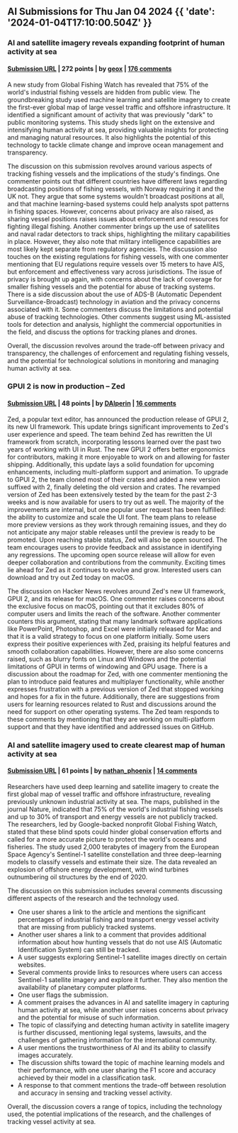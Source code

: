 ## AI Submissions for Thu Jan 04 2024 {{ 'date': '2024-01-04T17:10:00.504Z' }}

### AI and satellite imagery reveals expanding footprint of human activity at sea

#### [Submission URL](https://globalfishingwatch.org/press-release/new-research-harnesses-ai-and-satellite-imagery-to-reveal-the-expanding-footprint-of-human-activity-at-sea/) | 272 points | by [geox](https://news.ycombinator.com/user?id=geox) | [176 comments](https://news.ycombinator.com/item?id=38866256)

A new study from Global Fishing Watch has revealed that 75% of the world's industrial fishing vessels are hidden from public view. The groundbreaking study used machine learning and satellite imagery to create the first-ever global map of large vessel traffic and offshore infrastructure. It identified a significant amount of activity that was previously "dark" to public monitoring systems. This study sheds light on the extensive and intensifying human activity at sea, providing valuable insights for protecting and managing natural resources. It also highlights the potential of this technology to tackle climate change and improve ocean management and transparency.

The discussion on this submission revolves around various aspects of tracking fishing vessels and the implications of the study's findings. 
One commenter points out that different countries have different laws regarding broadcasting positions of fishing vessels, with Norway requiring it and the UK not. They argue that some systems wouldn't broadcast positions at all, and that machine learning-based systems could help analysts spot patterns in fishing spaces. However, concerns about privacy are also raised, as sharing vessel positions raises issues about enforcement and resources for fighting illegal fishing. 
Another commenter brings up the use of satellites and naval radar detectors to track ships, highlighting the military capabilities in place. However, they also note that military intelligence capabilities are most likely kept separate from regulatory agencies. 
The discussion also touches on the existing regulations for fishing vessels, with one commenter mentioning that EU regulations require vessels over 15 meters to have AIS, but enforcement and effectiveness vary across jurisdictions. The issue of privacy is brought up again, with concerns about the lack of coverage for smaller fishing vessels and the potential for abuse of tracking systems. 
There is a side discussion about the use of ADS-B (Automatic Dependent Surveillance-Broadcast) technology in aviation and the privacy concerns associated with it. Some commenters discuss the limitations and potential abuse of tracking technologies. 
Other comments suggest using ML-assisted tools for detection and analysis, highlight the commercial opportunities in the field, and discuss the options for tracking planes and drones. 

Overall, the discussion revolves around the trade-off between privacy and transparency, the challenges of enforcement and regulating fishing vessels, and the potential for technological solutions in monitoring and managing human activity at sea.

### GPUI 2 is now in production – Zed

#### [Submission URL](https://zed.dev/blog/gpui-2-on-preview) | 48 points | by [DAlperin](https://news.ycombinator.com/user?id=DAlperin) | [16 comments](https://news.ycombinator.com/item?id=38871732)

Zed, a popular text editor, has announced the production release of GPUI 2, its new UI framework. This update brings significant improvements to Zed's user experience and speed. The team behind Zed has rewritten the UI framework from scratch, incorporating lessons learned over the past two years of working with UI in Rust. The new GPUI 2 offers better ergonomics for contributors, making it more enjoyable to work on and allowing for faster shipping. Additionally, this update lays a solid foundation for upcoming enhancements, including multi-platform support and animation. To upgrade to GPUI 2, the team cloned most of their crates and added a new version suffixed with 2, finally deleting the old version and crates. The revamped version of Zed has been extensively tested by the team for the past 2-3 weeks and is now available for users to try out as well. The majority of the improvements are internal, but one popular user request has been fulfilled: the ability to customize and scale the UI font. The team plans to release more preview versions as they work through remaining issues, and they do not anticipate any major stable releases until the preview is ready to be promoted. Upon reaching stable status, Zed will also be open sourced. The team encourages users to provide feedback and assistance in identifying any regressions. The upcoming open source release will allow for even deeper collaboration and contributions from the community. Exciting times lie ahead for Zed as it continues to evolve and grow. Interested users can download and try out Zed today on macOS.

The discussion on Hacker News revolves around Zed's new UI framework, GPUI 2, and its release for macOS. One commenter raises concerns about the exclusive focus on macOS, pointing out that it excludes 80% of computer users and limits the reach of the software. Another commenter counters this argument, stating that many landmark software applications like PowerPoint, Photoshop, and Excel were initially released for Mac and that it is a valid strategy to focus on one platform initially. 
Some users express their positive experiences with Zed, praising its helpful features and smooth collaboration capabilities. However, there are also some concerns raised, such as blurry fonts on Linux and Windows and the potential limitations of GPUI in terms of windowing and GPU usage. 
There is a discussion about the roadmap for Zed, with one commenter mentioning the plan to introduce paid features and multiplayer functionality, while another expresses frustration with a previous version of Zed that stopped working and hopes for a fix in the future. 
Additionally, there are suggestions from users for learning resources related to Rust and discussions around the need for support on other operating systems. The Zed team responds to these comments by mentioning that they are working on multi-platform support and that they have identified and addressed issues on GitHub.

### AI and satellite imagery used to create clearest map of human activity at sea

#### [Submission URL](https://www.theverge.com/2024/1/3/24018797/ocean-maps-ai-satellite-imagery-radar-fishing-vessels-offshore-energy-wind-oil) | 61 points | by [nathan_phoenix](https://news.ycombinator.com/user?id=nathan_phoenix) | [14 comments](https://news.ycombinator.com/item?id=38865449)

Researchers have used deep learning and satellite imagery to create the first global map of vessel traffic and offshore infrastructure, revealing previously unknown industrial activity at sea. The maps, published in the journal Nature, indicated that 75% of the world's industrial fishing vessels and up to 30% of transport and energy vessels are not publicly tracked. The researchers, led by Google-backed nonprofit Global Fishing Watch, stated that these blind spots could hinder global conservation efforts and called for a more accurate picture to protect the world's oceans and fisheries. The study used 2,000 terabytes of imagery from the European Space Agency's Sentinel-1 satellite constellation and three deep-learning models to classify vessels and estimate their size. The data revealed an explosion of offshore energy development, with wind turbines outnumbering oil structures by the end of 2020.

The discussion on this submission includes several comments discussing different aspects of the research and the technology used.

- One user shares a link to the article and mentions the significant percentages of industrial fishing and transport energy vessel activity that are missing from publicly tracked systems.
- Another user shares a link to a comment that provides additional information about how hunting vessels that do not use AIS (Automatic Identification System) can still be tracked.
- A user suggests exploring Sentinel-1 satellite images directly on certain websites.
- Several comments provide links to resources where users can access Sentinel-1 satellite imagery and explore it further. They also mention the availability of planetary computer platforms.
- One user flags the submission.
- A comment praises the advances in AI and satellite imagery in capturing human activity at sea, while another user raises concerns about privacy and the potential for misuse of such information.
- The topic of classifying and detecting human activity in satellite imagery is further discussed, mentioning legal systems, lawsuits, and the challenges of gathering information for the international community.
- A user mentions the trustworthiness of AI and its ability to classify images accurately.
- The discussion shifts toward the topic of machine learning models and their performance, with one user sharing the F1 score and accuracy achieved by their model in a classification task.
- A response to that comment mentions the trade-off between resolution and accuracy in sensing and tracking vessel activity.

Overall, the discussion covers a range of topics, including the technology used, the potential implications of the research, and the challenges of tracking vessel activity at sea.

